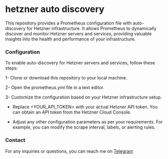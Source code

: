 # hetzner auto discovery
This repository provides a Prometheus configuration file with auto-discovery for Hetzner infrastructure. It allows Prometheus to dynamically discover and monitor Hetzner servers and services, providing valuable insights into the health and performance of your infrastructure.
### Configuration
To enable auto-discovery for Hetzner servers and services, follow these steps:

1- Clone or download this repository to your local machine.

2- Open the prometheus.yml file in a text editor.

3- Customize the configuration based on your Hetzner infrastructure setup.

 * Replace <YOUR_API_TOKEN> with your actual Hetzner API token. You can obtain an API token from the Hetzner Cloud Console.

 * Adjust any other configuration parameters as per your requirements. For example, you can modify the scrape interval, labels, or alerting rules.

### Contact
For any inquiries or questions, you can reach me on [Telegram](https://t.me/Ali_n7723)
